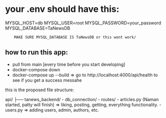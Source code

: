 # your .env should have this:

MYSQL_HOST=db
MYSQL_USER=root
MYSQL_PASSWORD=your_password
MYSQL_DATABASE=TaNewsDB

        MAKE SURE MYSQL_DATABASE IS TaNewsDB or this wont work/


## how to run this app: 
- pull from main [every time before you start developing]
- docker-compose down
- docker-compose up --build
=> go to http://localhost:4000/api/health to see if you get a success messahe

this is the proposed file structure:

api/
├── tanews_backend/
        - db_connection/
        - routes/
            - articles.py (Naman started, patty will finish) => liking, posting, getting, everything functionality. 
            - users.py => adding users, admin, authors, etc.
            
